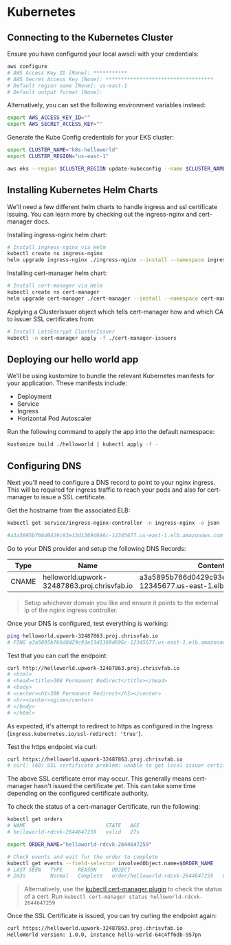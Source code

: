 # Kubernetes

## Connecting to the Kubernetes Cluster

Ensure you have configured your local awscli with your credentials:

```bash
aws configure
# AWS Access Key ID [None]: ***********
# AWS Secret Access Key [None]: ***********************************
# Default region name [None]: us-east-1
# Default output format [None]:
```

Alternatively, you can set the following environment variables instead: 

```bash
export AWS_ACCESS_KEY_ID=""
export AWS_SECRET_ACCESS_KEY=""
```

Generate the Kube Config credentials for your EKS cluster:

```bash
export CLUSTER_NAME="k8s-helloworld"
export CLUSTER_REGION="us-east-1"

aws eks --region $CLUSTER_REGION update-kubeconfig --name $CLUSTER_NAME
```

## Installing Kubernetes Helm Charts

We'll need a few different helm charts to handle ingress and ssl certificate issuing. You can learn more by checking out the ingress-nginx and cert-manager docs.

Installing ingress-nginx helm chart: 

```bash
# Install ingress-nginx via Helm
kubectl create ns ingress-nginx
helm upgrade ingress-nginx ./ingress-nginx --install --namespace ingress-nginx --values ./ingress-nginx/values.yaml --wait
```

Installing cert-manager helm chart:

```bash
# Install cert-manager via Helm
kubectl create ns cert-manager
helm upgrade cert-manager ./cert-manager --install --namespace cert-manager --values ./cert-manager/values.yaml --wait
```
Applying a ClusterIssuer object which tells cert-manager how and which CA to issuer SSL certificates from: 

```bash
# Install LetsEncrypt ClusterIssuer
kubectl -n cert-manager apply -f ./cert-manager-issuers
```

## Deploying our hello world app

We'll be using kustomize to bundle the relevant Kubernetes manifests for your application. These manifests include:
* Deployment
* Service
* Ingress
* Horizontal Pod Autoscaler

Run the following command to apply the app into the default namespace:

```bash
kustomize build ./helloworld | kubectl apply -f -
```

## Configuring DNS

Next you'll need to configure a DNS record to point to your nginx ingress. This will be required for ingress traffic to reach your pods and also for cert-manager to issue a SSL certificate. 

Get the hostname from the associated ELB:

```bash
kubectl get service/ingress-nginx-controller -n ingress-nginx -o json | jq -rc '.status.loadBalancer.ingress[0].hostname'

#a3a5895b766d0429c93e13d1369d696c-12345677.us-east-1.elb.amazonaws.com
```

Go to your DNS provider and setup the following DNS Records:

| Type | Name | Content |
|------|------|---------|
|  CNAME   | helloworld.upwork-32487863.proj.chrisvfab.io | a3a5895b766d0429c93e13d1369d696c-12345677.us-east-1.elb.amazonaws.com

> Setup whichever domain you like and ensure it points to the external ip of the nginx ingress controller.

Once your DNS is configured, test everything is working:

```bash
ping helloworld.upwork-32487863.proj.chrisvfab.io
# PING a3a5895b766d0429c93e13d1369d696c-12345677.us-east-1.elb.amazonaws.com (3.92.153.99): 56 data bytes
```

Test that you can curl the endpoint:

```bash
curl http://helloworld.upwork-32487863.proj.chrisvfab.io
# <html>
# <head><title>308 Permanent Redirect</title></head>
# <body>
# <center><h1>308 Permanent Redirect</h1></center>
# <hr><center>nginx</center>
# </body>
# </html>
```

As expected, it's attempt to redirect to https as configured in the Ingress (`ingress.kubernetes.io/ssl-redirect: 'true'`). 

Test the https endpoint via curl:

```bash
curl https://helloworld.upwork-32487863.proj.chrisvfab.io
# curl: (60) SSL certificate problem: unable to get local issuer certificate
```

The above SSL certificate error may occur. This generally means cert-manager hasn't issued the certificate yet. This can take some time depending on the configured certificate authority. 

To check the status of a cert-manager Certificate, run the following: 

```bash
kubectl get orders
# NAME                          STATE   AGE
# helloworld-rdcvk-2644647259   valid   27s

export ORDER_NAME="helloworld-rdcvk-2644647259"

# Check events and wait for the order to complete 
kubectl get events --field-selector involvedObject.name=$ORDER_NAME
# LAST SEEN   TYPE     REASON     OBJECT                                                                 MESSAGE
# 2m3s        Normal   Complete   order/helloworld-rdcvk-2644647259   Order completed successfully
```

> Alternatively, use the [kubectl cert-manager plugin](https://cert-manager.io/v1.0-docs/usage/kubectl-plugin/) to check the status of a cert. Run `kubectl cert-manager status helloworld-rdcvk-2644647259`

Once the SSL Certificate is issued, you can try curling the endpoint again:

```bash
curl https://helloworld.upwork-32487863.proj.chrisvfab.io
HelloWorld version: 1.0.0, instance hello-world-64c4ff6db-957pn
```

